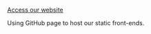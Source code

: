 [Access our website](https://www.blackorchestra.net/)

Using GitHub page to host our static front-ends.

